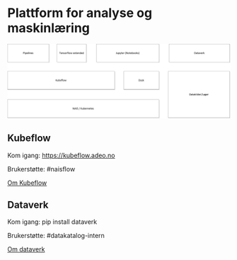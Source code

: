 # Plattform for analyse og maskinlæring

![Hovedkomponenter](Analyseplattform.png)

## Kubeflow

Kom igang: https://kubeflow.adeo.no

Brukerstøtte: #naisflow

[Om Kubeflow](kubeflow/README.md)

## Dataverk

Kom igang: pip install dataverk

Brukerstøtte: #datakatalog-intern

[Om dataverk](dataverk/README.md)


